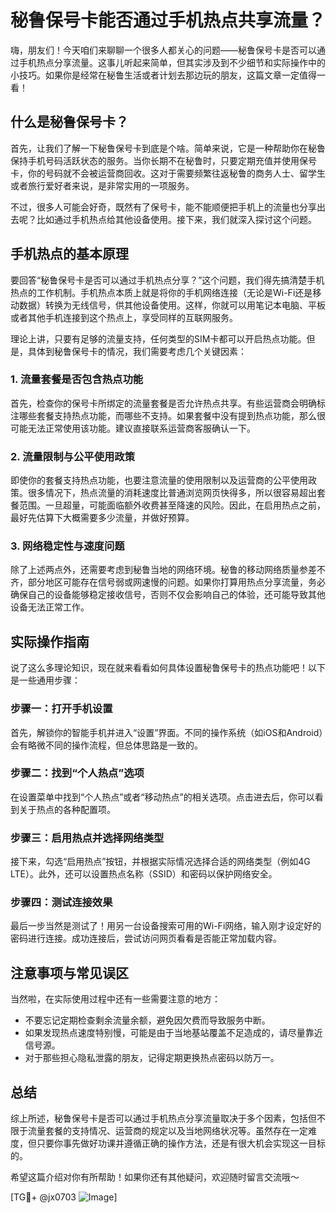 # 秘鲁保号卡能否通过手机热点共享流量？

嗨，朋友们！今天咱们来聊聊一个很多人都关心的问题——秘鲁保号卡是否可以通过手机热点分享流量。这事儿听起来简单，但其实涉及到不少细节和实际操作中的小技巧。如果你是经常在秘鲁生活或者计划去那边玩的朋友，这篇文章一定值得一看！

## 什么是秘鲁保号卡？

首先，让我们了解一下秘鲁保号卡到底是个啥。简单来说，它是一种帮助你在秘鲁保持手机号码活跃状态的服务。当你长期不在秘鲁时，只要定期充值并使用保号卡，你的号码就不会被运营商回收。这对于需要频繁往返秘鲁的商务人士、留学生或者旅行爱好者来说，是非常实用的一项服务。

不过，很多人可能会好奇，既然有了保号卡，能不能顺便把手机上的流量也分享出去呢？比如通过手机热点给其他设备使用。接下来，我们就深入探讨这个问题。

## 手机热点的基本原理

要回答“秘鲁保号卡是否可以通过手机热点分享？”这个问题，我们得先搞清楚手机热点的工作机制。手机热点本质上就是将你的手机网络连接（无论是Wi-Fi还是移动数据）转换为无线信号，供其他设备使用。这样，你就可以用笔记本电脑、平板或者其他手机连接到这个热点上，享受同样的互联网服务。

理论上讲，只要有足够的流量支持，任何类型的SIM卡都可以开启热点功能。但是，具体到秘鲁保号卡的情况，我们需要考虑几个关键因素：

### 1. **流量套餐是否包含热点功能**

首先，检查你的保号卡所绑定的流量套餐是否允许热点共享。有些运营商会明确标注哪些套餐支持热点功能，而哪些不支持。如果套餐中没有提到热点功能，那么很可能无法正常使用该功能。建议直接联系运营商客服确认一下。

### 2. **流量限制与公平使用政策**

即使你的套餐支持热点功能，也要注意流量的使用限制以及运营商的公平使用政策。很多情况下，热点流量的消耗速度比普通浏览网页快得多，所以很容易超出套餐范围。一旦超量，可能面临额外收费甚至降速的风险。因此，在启用热点之前，最好先估算下大概需要多少流量，并做好预算。

### 3. **网络稳定性与速度问题**

除了上述两点外，还需要考虑到秘鲁当地的网络环境。秘鲁的移动网络质量参差不齐，部分地区可能存在信号弱或网速慢的问题。如果你打算用热点分享流量，务必确保自己的设备能够稳定接收信号，否则不仅会影响自己的体验，还可能导致其他设备无法正常工作。

## 实际操作指南

说了这么多理论知识，现在就来看看如何具体设置秘鲁保号卡的热点功能吧！以下是一些通用步骤：

### 步骤一：打开手机设置

首先，解锁你的智能手机并进入“设置”界面。不同的操作系统（如iOS和Android）会有略微不同的操作流程，但总体思路是一致的。

### 步骤二：找到“个人热点”选项

在设置菜单中找到“个人热点”或者“移动热点”的相关选项。点击进去后，你可以看到关于热点的各种配置项。

### 步骤三：启用热点并选择网络类型

接下来，勾选“启用热点”按钮，并根据实际情况选择合适的网络类型（例如4G LTE）。此外，还可以设置热点名称（SSID）和密码以保护网络安全。

### 步骤四：测试连接效果

最后一步当然是测试了！用另一台设备搜索可用的Wi-Fi网络，输入刚才设定好的密码进行连接。成功连接后，尝试访问网页看看是否能正常加载内容。

## 注意事项与常见误区

当然啦，在实际使用过程中还有一些需要注意的地方：

- 不要忘记定期检查剩余流量余额，避免因欠费而导致服务中断。
- 如果发现热点速度特别慢，可能是由于当地基站覆盖不足造成的，请尽量靠近信号源。
- 对于那些担心隐私泄露的朋友，记得定期更换热点密码以防万一。

## 总结

综上所述，秘鲁保号卡是否可以通过手机热点分享流量取决于多个因素，包括但不限于流量套餐的支持情况、运营商的规定以及当地网络状况等。虽然存在一定难度，但只要你事先做好功课并遵循正确的操作方法，还是有很大机会实现这一目标的。

希望这篇介绍对你有所帮助！如果你还有其他疑问，欢迎随时留言交流哦～

[TG💪+ @jx0703 ![Image](https://github.com/user-attachments/assets/dbca1d08-cadb-493c-b0ec-ad6f7a83f270)]